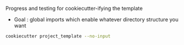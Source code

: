 Progress and testing for cookiecutter-ifying the template


* Goal : global imports which enable whatever directory structure you want

```bash
cookiecutter project_template --no-input
```
